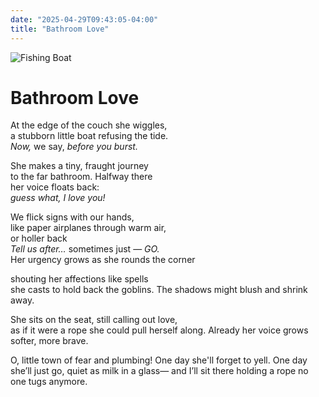 ```yaml
---
date: "2025-04-29T09:43:05-04:00"
title: "Bathroom Love"
---
```


![Fishing Boat](/images/OdilonRedon_FishingBoat.jpg)
# Bathroom Love

At the edge of the couch she wiggles,  
a stubborn little boat refusing the tide.  
*Now,* we say, *before you burst.*

She makes a tiny, fraught journey  
to the far bathroom. Halfway there  
her voice floats back:  
*guess what, I love you!*

We flick signs with our hands,  
like paper airplanes through warm air,  
or holler back  
*Tell us after…* sometimes just — *GO.*  
Her urgency grows as she rounds the corner

shouting her affections like spells  
she casts to hold back the goblins. 
The shadows might blush and shrink away.

She sits on the seat, still calling out love,  
as if it were a rope she could pull herself along. 
Already her voice grows softer, more brave.

O, little town of fear and plumbing!
One day she'll forget to yell.
One day she’ll just go,
quiet as milk in a glass—
and I’ll sit there
holding a rope no one tugs anymore.